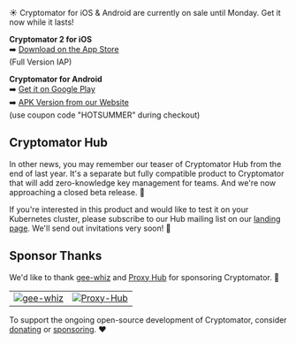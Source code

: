 :sunny: Cryptomator for iOS & Android are currently on sale until Monday. Get it now while it lasts!

**Cryptomator 2 for iOS**  
:arrow_right: [Download on the App Store](https://apps.apple.com/us/app/cryptomator-2/id1560822163)  
(Full Version IAP)

**Cryptomator for Android**  
:arrow_right: [Get it on Google Play](https://play.google.com/store/apps/details?id=org.cryptomator&hl=en)  
:arrow_right: [APK Version from our Website](https://cryptomator.org/android/)  
(use coupon code "HOTSUMMER" during checkout)

## Cryptomator Hub

In other news, you may remember our teaser of Cryptomator Hub from the end of last year. It's a separate but fully compatible product to Cryptomator that will add zero-knowledge key management for teams. And we're now approaching a closed beta release. :tada:

If you're interested in this product and would like to test it on your Kubernetes cluster, please subscribe to our Hub mailing list on our [landing page](https://cryptomator.org/hub/). We'll send out invitations very soon! :robot:

## Sponsor Thanks

We'd like to thank [gee-whiz](https://www.gee-whiz.de/) and [Proxy Hub](https://proxy-hub.com/) for sponsoring Cryptomator. :rocket:

<table class="my-6">
  <tr>
    <td class="pr-3"><a href="https://www.gee-whiz.de/"><img class="h-16 max-w-full" src="https://cryptomator.org/img/sponsors/geewhiz.svg" alt="gee-whiz"></a></td>
    <td class="pl-3"><a href="https://proxy-hub.com/"><img class="h-16 max-w-full" src="https://cryptomator.org/img/sponsors/proxyhub.svg" alt="Proxy-Hub"></a></td>
  </tr>
</table>

To support the ongoing open-source development of Cryptomator, consider [donating](https://cryptomator.org/donate/) or [sponsoring](https://cryptomator.org/sponsors/). :heart:
